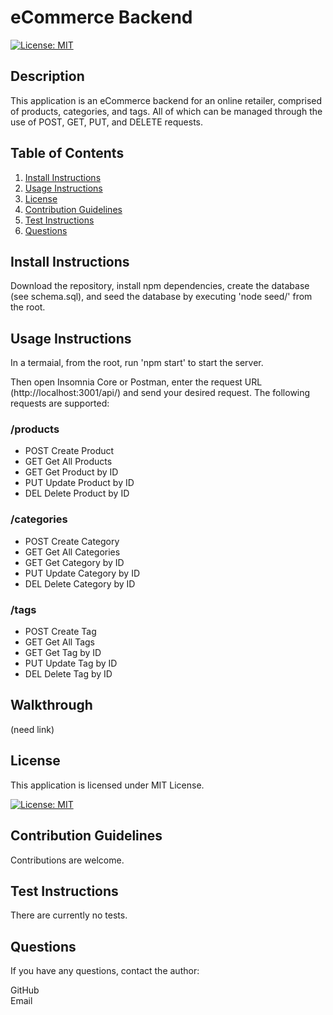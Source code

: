 
# eCommerce Backend


[![License: MIT](https://img.shields.io/badge/License-MIT-yellow.svg)](https://opensource.org/licenses/MIT)
    

## Description

This application is an eCommerce backend for an online retailer, comprised of products, categories, and tags. All of which can be managed through the use of POST, GET, PUT, and DELETE requests.
      
## Table of Contents
1. [Install Instructions](#install-instructions)
2. [Usage Instructions](#usage-instructions)
3. [License](#license)
4. [Contribution Guidelines](#contribution-guidelines)
5. [Test Instructions](#test-instructions)
6. [Questions](#questions)

## Install Instructions

Download the repository, install npm dependencies, create the database (see schema.sql), and seed the database by executing 'node seed/' from the root.
  
## Usage Instructions

In a termaial, from the root, run 'npm start' to start the server. 

Then open Insomnia Core or Postman, enter the request URL (http://localhost:3001/api/) and send your desired request. The following requests are supported:

### /products
* POST Create Product  
* GET Get All Products  
* GET Get Product by ID  
* PUT Update Product by ID  
* DEL Delete Product by ID  

### /categories
* POST Create Category  
* GET Get All Categories  
* GET Get Category by ID  
* PUT Update Category by ID  
* DEL Delete Category by ID  

### /tags
* POST Create Tag  
* GET Get All Tags  
* GET Get Tag by ID  
* PUT Update Tag by ID  
* DEL Delete Tag by ID  

## Walkthrough
(need link)

## License
  
This application is licensed under MIT License.
     
[![License: MIT](https://img.shields.io/badge/License-MIT-yellow.svg)](https://opensource.org/licenses/MIT)
    

## Contribution Guidelines

Contributions are welcome.

## Test Instructions

There are currently no tests.

## Questions

If you have any questions, contact the author:  

GitHub   
Email 
